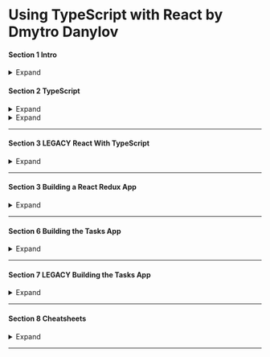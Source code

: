 <style>
img[alt=pict04] {
   width:40%;
}
img[alt=pict06] {
   width:60%;
}
img[alt=pict08] {
   width:80%;
}
</style>



# Using TypeScript with React by Dmytro Danylov

#### Section 1 Intro

<details>
<summary>Expand</summary>

1. TS compiler configuration = "tsconfig.json". 
    1. Add file to root directory with the "package.json"

1. How it works
    1. When you launch `tsc` compiler
        1, `tsc` reads the "tsconfig.json" from the folder you launched from
        1. `tsc` gets the instructions about how to compile your project 
            1. which source files to compile
            1. where to store the output
            1. etc.
    1. `tsc` tell the compiler where to look for config using "-p" option:
        `tsc -p tsconfig.server.json`
1. Structure of the "tsconfig.json" looks like this:
    ```
    {
        "compilerOptions": {
            The options from the "Compiler Options" doc(https://www.typescriptlang.org/docs/handbook/compiler-options.html), like:
            "target": "es6",
            "outDir": "dist"
        }
        Other options, like:
        "files": [],
        "include": [],
        "exclude": []
    }
    ```

 1. most common compiler/tsconfig options:
    1. `"target": "es6"`
        1. `"target"` indicates version of ECMAScript you would like to compile your code to.
            1. Choose option based on environment you would like to run your code in. 
            1. example
                1. If you are targeting very old browsers
                    1. you might want to choose “ES5”. 
                1. If you are going to run your code in Node 12.10
                    1. you can set the target to “ES2019”,
                        1. according to https://node.green website ...
                            1. ES2019 is supported by this version of Node.
        1. Common values: 
            1. ES5
            1. ES6/ES2015
            1. ES2016
            1. ES2017
            1. ES2018 
            1. ES2019 
            1. ES2020
            1. ESNext
                1. Targets latest supported ES proposed features according to the “tc39 / proposals” document: https://github.com/tc39/proposals

    1. `"lib": ["dom", "dom.iterable", "esnext"]`
        1. List of library files to include during compilation
            1. Library files tell which features available in your TypeScript code. 
            1. Example... `DOM` library file
                1. Tells `tsc` how the DOM API looks
                1. When used...
                    1. `tsc` knows how to check JS DOM API like `document.querySelector("a")`

    1. `"strict": true`
    
        1. Enables all strict type checking options
            1. example
                1. noImplicitAny
                1. noImplicitThis
                1. alwaysStrict
                
    1. `"module": "commonjs"`
        1. Sets module system to be used in compiled (.JS) files
            1. Should pick module system that is supported by the environment where your code will run. 
                1. Example
                    1. Node.js uses CommonJS.
                1. code for the browser, 
                    1. have to combine `module` option with the `outFile` option. 
                    1. `outFile` tells `tsc` to bundle all your code into a single file
                        1. can include into an HTML file using a `<script>` tag.
                            1. in order to use compiled JS file in HTML file
                                1. should set up a corresponding module loader
                                1.like https://requirejs.org/ or https://github.com/systemjs/systemjs.
                        1. can be used only with AMD or SystemJS module systems
                        1. if use `outFile` option
                            1. should set the "module" option to either...
                                1. `amd` ...or... 
                                1. `system`
                    1. instead of using the "outFile" option
                        1. recommend using TypeScript with webpack to bundle your code:                
                            1. https://webpack.js.org/guides/typescript/
                        1. For REAL projects, use a framework, like     
                            1. Create React App
                                1. https://create-react-app.dev/
                            1. Next.js
                                1. https://nextjs.org/
                            
    1. `"moduleResolution": "node"`
        1. Defines how `tsc` resolves modules
            - how `tsc` looks at module import statements 
            - how `tsc` decides what should be imported given an import statement
                - like "import a from 'moduleA'"
        1. Value `node` tells `tsc` to mimic the Node.js module resolution strategy. 
        1. Options 
            1. `node`
            1. `classic`
                1. `classic` is deprecated 
                1. only for backwards compatibility.
    1. `"esModuleInterop": true`
        1. Allows us to `import default` from commonjs modules 
            1. modules that don’t have a default export 
                1. modules which didn’t export the "default" property
                    1. like React, as if they have it. 
        1. Example React used to be imported like this:
            - `import * as React from 'react'`
        1. With this option, import React like this...
            - `import React from 'react'`
    1. `"jsx": "preserve"`
        1. tells `tsc` how to transform the JSX code
        1. `"preserve"` option leaves JSX as is in compiled files
        1. `"react"` option turns JSX into the React API calls 
            - e.g., React.createElement('div')
        1. Usually `preserve` leaves the JSX transformation to a different tool in our build chain (e.g., Babel).
    1. `"skipLibCheck": true`
        1. Tells `tsc` whether to ...
            1. type check declaration(*.d.ts) files (yours and 3rd party packages) in your proj.
        1. Purpose
            1. to reduce compile time of a project
                1. by skipping the type checking of declarations
                    1. which were tested by their authors
                    1. which are known to work correctly
            1. `tsc` won’t go deep into checking the types of the third party packages
                1. still checks our code against type definitions provided by these packages.
    1. `"files": ["./file1.ts", "./file2.d.ts", …]`
        1. Lists files which `tsc` should always include in the compilation. 
        1. files included using this option are included regardless of the `"exclude"` option.
    1. `"include": ["src/**/*"]`
        1. Lists files we’d like to be compiled
            1. `"files"` option requires relative or absolute paths to the files
            1. `"include"` option allows glob-like patterns, like:
                - "**" - any subdirectory
                - "*" - any file name
                - "?" - a character followed by question mark becomes optional (e.g., "src/*.tsx?")
                - "exclude": ["node_modules", "**/*/*.test.ts"]
    1. `"exclude": ["node_modules", "**/*/*.test.ts"]`
        1. Excludes files from compilation
            1. accepts same patterns as "include" option
        1. can use this option to filter files specified using "include" option
        1. this option doesn’t affect the "files" option.
        1. files/folders to exclude
            1. node_modules, 
            1. test files, 
            1. compilation output directory
        1. if `exclude` is never used...
            1. `tsc` will exclude folder specified using "outDir" option.
    1. If `"files"` and `"include"` are NOT specified...
        1. `tsc` will compile all TS files ...
            1. from root directory and any subdirectory ...
            1. excluding files specified using `"exclude"` option.

                    
</details>

#### Section 2 TypeScript

<details>
<summary>Expand</summary>

##### Types

<details>
<summary>Expand</summary>
1. Types
    1. Boolean
        1. ![pict04](img/c01s01.1.jpg)
    1. Number
        1. ![pict08](img/c01s01.2.jpg)
    1. String
        1. Don't forget `'` and `"` are different
        1. ![pict06](img/c01s01.3.png) 
    1. Nulls
        1. ![pict08](img/c01s01.4.png)
            1. ![pict08](img/c01s01.5.png)
        1. Strict null checks
            1. Pro
                1. It will red-check and read into code
            1. Con
                1. It will prevent you from assigning null
                    1. ![pict08](img/c01s01.6.png)
                1. Only way around it... if check
                    1. ![pict08](img/c01s01.7.png) 
    1. Primitive Types
        1. ![](img/c01s01.8.png)
    1. Objects
        1. CANNOT ASSIGN a Primative Type... must be an object
            1. ![pict08](img/c01s01.9.png)
        1. CAN ASSIGN
            1. Array
                1. ![pict06](img/c01s01.10.png)
            1. Map
            1. Object
            1. Void
    1. Void
        1. describes an absence of a value
        1. used with functions
            1. ![](img/c01s01.11.png)
            1. ![](img/c01s01.12.jpg)
    1. Tuple
        1. like an array.... but you can mix types
            1. ![](img/c01s01.13.jpg)
    1. Enum
        1. Allows you define assignable variable
            1. ![](img/c01s01.14.jpg)
            1. ![](img/c01s01.15.jpg)
        1. Why use it?
            1. Forces users/programs to use a set of values
                1. Instead of using `number` for a question
                    1. use an `enum` of `1`, `2`, `3`, or `4`
    1. Walk through
        1. abbreviate your target
            1. ![](img/c01s01.16.png)
        1. type guard your response logic
            1. ![](img/c01s01.17.png)
        1. check your type logic
            1. ![](img/c01s01.18.png)
        1. assert as HTML input element
            1. ![](img/c01s01.19.png)
        1. NOTE!!!!!
            1. `<generics>` conflict with JSX in `.tsx` files
1. Types part 2
    1. Interfaces
        1. When to use...
            1. Creating a pizza with ONLY `class`
                1. ![](img/c01s02.11.jpg)
            1. When you describe a pizza ... but not use
                1. ![](img/c01s02.10.jpg)
        1. Why does this work?
            1. ![](img/c01s02.01.png)
                1. because both variables have the same shape
                1. when you add another variable
                    1. ![](img/c01s02.02.png)
                1. you get an error
                    1. ![](img/c01s02.03.png)
        1. Make a parameter optional
            1. ![](img/c01s02.04.png)
        1. Make a parameter immutable [can't be changed once accpeted]
            1. ![](img/c01s02.05.jpg)
            1. ![](img/c01s02.06.jpg)
    1. Index Signature
        1. establishing the index's type
            1. ![](img/c01s02.07.png)
    1. Call signature
        1. establishing the return's type
            1. ![](img/c01s02.08.png)
    1. Extending Interface
        1. Similar to extending a class
            1  Can combine... but NOT MODIFY if a child
            1. ![](img/c01s02.09.png)
    1. Interface vs. Types
        1. Interface format
            1. ![](img/c01s02.12.jpg)
        1. Type format
            1. ![](img/c01s02.13.jpg)
        1. Putting it with Class
            1. ![](img/c01s02.14.jpg)
        1. Working with function
            1. How it works with `type`
                1. ![](img/c01s02.15.jpg)
            1. How it works with `interface`
                1. ![](img/c01s02.16.jpg)
                1. ![](img/c01s02.17.jpg)
        1. ![](img/c01s02.18.jpg)
        1. ![](img/c01s02.19.jpg)

</details>

##### Functions

<details>
<summary>Expand</summary>

1. Functions
    1. Basic Format for typing
        1. ![](img/c01s03.01.png)
    1. Cool tricks
        1. specifying that all arguments should be numbers.
            1. ![](img/c01s03.02.png)
        1. Specifying first to be a sting, secong boolean, and rest as numbers
            1. ![](img/c01s03.03.png)
    1. Walk Through
        1. How do you calculate area with types
            1. ![](img/c01s03.04.png)
        1. Set a conditional for two
            1. ![](img/c01s03.05.jpg)

</details>

##### Classes


<details>
<summary>Expand</summary>

1. Classes
    1. Construct a class
        1. ![](img/c01s04.01.jpg)
    1. Extend a class
        1. ![](img/c01s04.02.png)
            1. `super` refers to the parent... `Robot`
            1. `this` refers to the instance... `FlyingRobot`
    1. Implement class
        1. ![](img/c01s04.03.png)
    1. Modifying class properties
        1. ![](img/c01s04.04.jpg)
            1. ![](img/c01s04.05.jpg)
        1. ![](img/c01s04.06.jpg)
            1. Cannot be accessed OUTSIDE of class
                1. ![](img/c01s04.07.jpg)
            1. Still accessible to subclasses
                1. ![](img/c01s04.08.png)
    1. `set` methods in class
        1. ![](img/c01s04.09.png)
            1. Ensure to call properties as `this.`
                1. ensures to reference the INSTANCE... not class as a whole
        1. Example
            1. ![](img/c01s04.10.jpg)
            1. ![](img/c01s04.11.png)
            1. ![](img/c01s04.12.png)
        1. `static` variables / methods CANNOT be inherited by `super`
            1. ![](img/c01s05.11.jpg)
        1. Why use `static` variables / methods at all?
            1. Allows you to invoke within subclass without invoking parent
                1. Creating a `PizzaMaker` class
                    1. ![](img/c01s04.13.jpg)
                1. Implementing static allows you to return a new class with
                    1. ![](img/c01s04.14.jpg)
                1. Without `static`
                    1. ![](img/c01s04.15.jpg)

</details>


##### Private Fields

<details>
<summary>Expand</summary>
                    
1. ECMAscript Private Fields
    1. Annotate private fields with `#`
        1. ![](img/c01s05.01.png)
    1. So what is new?
        1. Preventes Other class from taking the name
            1. ![](img/c01s05.02.png)
        1. ![](img/c01s05.03.png)
    1. `#` vs `private`
        1. ![](img/c01s05.04.png)
        1. ![](img/c01s05.05.jpg)

</details>


##### Interfaces

<details>
<summary>Expand</summary>

1. Interfaces
    1. Creating a Shopping Cart and SpendingCalculator
        1. Calculator exports a function `calculateTotalAmount`
            1. Takes in `IOrder` and returns cost after discount and tax
            1. ![](img/c01s05.07.jpg)
        1. When you want a class to assume an interface...
            1. ![](img/c01s05.06.png)
        1. Connecting the two
            1. ![](img/c01s05.08.jpg)
            1. `Shopping-Cart.ts` implements `IOrder`, but nevers sees how `caclulateTotalAmount` works
        1. Tying code via `interface` is a solid way of privatizing data
            1. ![](img/c01s05.09.jpg)
            1. ![](img/c01s05.10.jpg)
    1. What you can use with interfaces
        1. Cannot access both `instance` within `constructor` and `static`
            1. ![](img/c01s05.12.png)
        1. ![](img/c01s05.13.png)
        1. ![](img/c01s05.14.png)
        1. If you set an interface
            1. ![](img/c01s05.15.png)
        1. And you implement a class
            1. ![](img/c01s05.16.png)
        1. And you utilize class method
            1. ![](img/c01s05.17.png)
                1. TS only sees the interface `Animal` and NOT `dog` class
        1. if you force the recognition of `Animal`'s instance of `dog` via generics
            1. ![](img/c01s05.18.jpg)
        1. you can have BOTH `Animal` methods and `dog` methods by...
            1. using generics and extending the parent class
                1. ![](img/c01s05.19.jpg)
            1. recogizes the generic
                1. ![](img/c01s05.20.png)


</details>

##### Generics

<details>
<summary>Expand</summary>

1. Generics
    1. Generics
        1. Custom Types
            1. cannot use generic type parameters to describe ...
                1. static properties 
                1. static methods.
            1. ![](img/c01s07.21.png)
    1. Importing a Generic
        1. ![](img/c01s07.01.png)
    1. Importing multiple Generic to use within a `function`
        1. ![](img/c01s07.02.png)
        1. ![](img/c01s07.03.png)
    1. Importing generic INSIDE of a function
        1. ![](img/c01s07.04.png)
    1. Big benefit of using generic
        1. use on both `instance` side and `static`/`class` side
            1. ![](img/c01s07.05.jpg)
    1. Exercise -- Cakes
        1. `any` is a problem? How would you get `items` away from `any`?
            1. ![](img/c01s07.06.jpg)
                1. Import `<Item>` to the argument and specify `items` as an array of `<Item>` type 
                1. ![](img/c01s07.07.jpg)
        1. Another problem... `<Item>` does not describe a `.expiryDate`
            1. ![](img/c01s07.08.png)
                1. `extend` the parent class that owns that property
                1. ![](img/c01s07.09.jpg)
        1. Using generics for specific cakes
            1. Define interface that extends the `expiryDate`
                1. ![](img/c01s07.11.png)
                    1. `ChocolateCake` gets its own interface
                    1. `VanillaCake` gets its own interface
            1. Assign the interface to get only ChocolateCakes / VanillaCakes
                1. ![](img/c01s07.10.jpg) 
        1. Creating a function that retrieves an array of expired cakes
            1. ![](img/c01s07.12.jpg)
                1. Functions does NOT import generic
                1. Import generic as an extended version
                    1. ![](img/c01s07.13.png)
                1. Specify that the function ...
                    1. takes in an array of said generic
                        1. ![](img/c01s07.14.png)
                    1. outputs an array of said generic
                        1. ![](img/c01s07.15.png)
    1. Exercise -- Shopping cart
        1. Create an interface for `ShoppingCart` that holds an array of `items` that allows you to add and get by id
            1. ![](img/c01s07.16.png)
                1. Two key properties
                    1. `price` and `id` of item
                1. Need to pass two important types
                    1. `<ItemId>` and `<Item>`
        1. Create `cart` that instiates an instance of `ShoppingCart` and specifies the methods
            1. ![](img/c01s07.17.png)
        1. Problem
            1. `items` is registered as `any`
            1. SOLUTION - specify `this` for `ShoppingCart`'s methods
                1. ![](img/c01s07.18.jpg)
            1. Check
                1. ![](img/c01s07.19.png)
        1. Problem
            1. ...but `getItemById` has an error
                1. ![](img/c01s07.20.jpg)
                1. `undefined` is NOT accepted within our defintion of `Item`
                    1. `.find` has the potential of returning `undefined`... `undefined` must be a returnable type if you use `.find`
            1. SOLUTION
                1. Instead of backtracting to the original `Item` type...
                1. Merely attach `undefined` to the method's return type

</details>

##### Union

<details>
<summary>Expand</summary>

1. Union
    1. Problem -- string methods with numbers
        1. Using a union when you call a string method.
            1. ![](img/c01s08.01.jpg)
        1. Solution - type guard `if`
            1. ![](img/c01s08.02.png)
        1. What if you want to use boolean?
            1. ![](img/c01s08.03.png)
    1. Applying Unions with Interfaces
        1. Scenario... Dog and Cat interfaces
            1. ![](img/c01s08.04.jpg)
        1. Problem - union - interfaces have different methods
            1. Trying to make a `Cat` `.bark()`
                1. ![](img/c01s08.05.jpg)
            1. Solution
                1. ASSERT that it is dog PRIOR TO `.bark()`
                    1. ![](img/c01s08.06.jpg)            
                1. Assertion is UGLY...
    1. Another Solution -- Custom Type Guard
        1. set a function for dog-checking
            1. ![](img/c01s08.07.jpg)
                1. `: SomeObj is Dog { /* something dog does !== undefined */}`
                    1. sets `SomeObj` to dog **ONLY IF** `{}` returns true
        1. insert type guard
            1. before
                1. ![](img/c01s08.08.jpg)
            1. after
                1. ![](img/c01s08.09.jpg)
    1. Overall
        1. no way to properly type check
            1. without checking the type methods

</details>

##### Intersection

<details>
<summary>Expand</summary>

1. Intersection Type
    1. Purpose
        1. Combines `&` types/interfaces into a singular type
    1. Example
        1. ![](img/c01s09.01.png) 
        1. ![](img/c01s09.02.jpg)
        1. PROBLEM
            1. Overview
                1. ![](img/c01s09.03.jpg)
                1. `resultObj` is an `any` type
            1. SOLUTION Part 1
                1. declaring inputs as types `ObjA` and `ObjB`
                    1. ![](img/c01s09.04.jpg)
                1. check if TS acknowledged
                    1. ![](img/c01s09.05.jpg)
            1. SOLUTION Part 2
                1. explicitly declaring type returned
                1. ![](img/c01s09.06.jpg)
        1. PROBLEM #2
            1. OVERVIEW
                1. ![](img/c01s09.07.jpg)
                1. `objA` and `objB` can be different types
            1. SOLUTION part 1
                1. Force them as objects via `extends object`
                    1. ![](img/c01s09.08.jpg)
                1. Check
                    1. ![](img/c01s09.09.jpg)
                1. Using object
                    1. ![](img/c01s09.10.jpg)
</details>

##### Type Alias

<details>
<summary>Expand</summary>


1. Type Alias
    1. Definition
        1. Create a name for a custom type
            1. Union
            1. Intersection
            1. Generic
            1. Interface
    1. When to use
        1. ![](img/c01s10.01.jpg)
    1. Quiz
        1. ![](img/c01s10.02.png)

</details>

##### External Packages / Types

<details>
<summary>Expand</summary>

1. Using External Packages and Their Types
    1. Utilize hover to check dependency
        1. ![](img/c01s11.01.jpg)
    1. To go to dependency
        1. ![](img/c01s11.02.jpg)
        1. ![](img/c01s11.03.jpg)
    1. Checking for dependencies
        1. Hovering over `'library'`
            1. ![](img/c01s11.04.jpg)

</details>

##### Declaration Merging

<details>
<summary>Expand</summary>

1. Declaration Merging
    1. You can merge
        1. Declaration
        1. Interfaces
        1. Namespaces
    1. ... but ... you can't merge
        1. Modules...
            1. just modify them
    1. Merging interfaces
        1. three different interfaces
            1. ![](img/c01s12.01.jpg)
            1. implementing a cart that allows for BOTH versions of `calculateTotal()`
                1. ![](img/c01s12.02.jpg)
    1. Merging namespaces
        1. merging two namespaces
            1. ![](img/c01s12.03.jpg)
            1. defining an interface that draws from BOTH versions of `MyNamespace`
                1. ![](img/c01s12.04.jpg)
            1. NOTE... cannot export NON-EXPORTED namespace properties/methods
                1. ![](img/c01s12.09.jpg)
                    1. ![](img/c01s12.10.jpg)
        1. Merging namespaces [similar to extending... except for everything]
            1. Allows you to add functions to types
                1. Merging functions into a namespace
                    1. ![](img/c01s12.05.jpg)
                        1. `someFunction` now has `someProperty` attached
                        1. ![](img/c01s12.06.jpg)
                1. Merging `enum` into a namespace
                    1. ![](img/c01s12.07.jpg)
                        1. utilized `namespace` to add a function to an `enum`
                    1. ![](img/c01s12.08.jpg)
    1. Augmenting a module
        1. Focusing on `React` module
            1. Checking inside module first
                1. Inside original `react` module... `Component` interface
                    1. ![](img/c01s12.11.jpg)
            1. Import... declare... type... define... use
                1. ![](img/c01s12.12.jpg)
        
        

</details>

##### Utility Types

<details>
<summary>Expand</summary>

1. Utility Types
    1. Definition
        1. Exportable modifier that can be reused to ...
            1. modify types
        1. ![](img/c01s13.01.jpg)
    1. `Partial<T>`
        1. Definition
            1. converts required properties of interface into optional
        1. Overview
            1. ![](img/c01s13.02.jpg)
        1. Example
            1. ![](img/c01s13.03.jpg)
            1. Fixed
                1. ![](img/c01s13.04.jpg)
    1. `Required<t>`
        1. Definition
            1. converted properties into REQUIRED status
        1. Overview
            1. ![](img/c01s13.05.jpg)
    1. `Readonly<t>`
        1. Definition
            1. converted properties into READONLY status
        1. Overview
            1. ![](img/c01s13.06.jpg)
    1. `Record<K,T>`
        1. Definition
            1. converts into map-like object
        1. Overview
            1. ![](img/c01s13.07.jpg)
        1. Example
            1. ![](img/c01s13.08.jpg)
    1. `Pick<T,K>`
        1. Definition
            1. Allows you to isolate certain required properties of Type
        1. Overview
            1. ![](img/c01s13.09.jpg)
        1. Example
            1. ![](img/c01s13.11.jpg)
    1. `Omit<T,K>`
        1. Definition
            1. Opposite of `Pick`, `K` are the properties to omit
        1. Overview
            1. ![](img/c01s13.10.jpg)
        1. Example
            1. ![](img/c01s13.12.jpg)
    1. `Exclude<T,U>`
        1. Definition
            1. Instead of properties, allows us to rid of a type
        1. Overview
            1. ![](img/c01s13.13.jpg)
        1. Example
            1. ![](img/c01s13.14.jpg)
            1. ![](img/c01s13.15.jpg)
    1. `Extract<T,U>`
        1. Definition
            1. Instead of properties, allows us to select specified type options
        1. Example
            1. ![](img/c01s13.16.jpg)
    1. `NonNullable<T>`
        1. Definition
            1. Allows us to select type options... getting rid of `null`/`undefined` as a type option
                1. why?
                    1. because some properties are optional
                    1. `?` optional permits `undefined` as a type option 
                        1.
                1. NOTE
                    1. only works if `strictNullChecks` is enabled in `tsconfig.json`
                        1. ![](img/c01s13.18.jpg)
        1. Overview
            1. ![](img/c01s13.17.jpg)
        1. Example
            1. ![](img/c01s13.19.jpg)
                1. BOTH `null` and `undefined` are NOT PERMITTED
    1. `ReturnType<T>`
        1. Definition
            1. Returns the type specified within `<>`
        1. Overview
            1. ![](img/c01s13.20.jpg)
        1. Example
            1. ![](img/c01s13.21.jpg)
    1. `InstanceType<T>`
        1. Definition
            1. Used on instance, returns name of class used to generate instance
        1. Overview
            1. ![](img/c01s13.22.jpg)
        1. Example
            1. ![](img/c01s13.23.jpg)
            1. ![](img/c01s13.24.jpg)
                1. we create a Profile CLass that calls delete
                    1. how do we ensure what instance it is... `car` or `user`
            1. ![](img/c01s13.25.jpg)
                1. ![](img/c01s13.26.jpg)
    1. `ThisType<T>`
        1. Deintioin
        1. Overview
            1. ![](img/c01s13.27.jpg)
                1. MUST ENABLE `noImplicitThis`
                1. ![](img/c01s13.33.jpg)
        1. Example
            1. ![](img/c01s13.28.jpg)
            1. ![](img/c01s13.29.jpg)
            1. ![](img/c01s13.30.jpg)
            1. ![](img/c01s13.31.jpg)
        1. Putting it all together
            1. ![](img/c01s13.32.jpg)
                1. ![](img/c01s13.32.1.jpg)

</details>

##### Mapped Types

<details>
<summary>Expand</summary>

1. Mapped Types
    1. 
        1. 

</details>

##### Conditional Types

<details>
<summary>Expand</summary>

1. Conditional Types
    1. 
        1. 

</details>

##### TS Tips

<details>
<summary>Expand</summary>

1. 25. TypeScript Tips
    1. 
        1. 

</details>

<hr />

</details>




<details>
<summary>Expand</summary>

#### Section 2 TypeScript With React

##### Intro

<details>
<summary>Expand</summary>

1. TypeScript with React - section Intro
    1. 
        1. 

</details>

##### What is webpack

<details>
<summary>Expand</summary>

1. What is webpack?
    1. Overall
        1. Consolidates a development for a more efficient production 
            1. ![](img/c02s02.01.jpg)
    1. configured with...
        1. `webpack.config.js`
    1. How do you fix `.ts` files prior to consolidation
        1. loaders
            1. ![](img/c02s02.02.jpg)

</details>

##### Setting up a webpack project

<details>
<summary>Expand</summary>

1. Setting up a webpack project
    1. Install webpack with its cli
        1. ![](img/c02s03.01.jpg)
    1. Add scripts to the `package.json`
        1. start with a `build` for production mode
            1. ![](img/c02s03.02.jpg)
        1. Test
            1. Run build
                1. ![](img/c02s03.03.jpg)
            1. check for build files in `dist`
                1.  ![](img/c02s03.04.jpg)
    1. incorporate html capabilities
        1. Add plugin for webpack's html
            1. ![](img/c02s03.05.jpg)
        1. configure webpack with `webpack.config.js`
            1. ![](img/c02s03.06.jpg)
                1. ![](img/c02s03.06.1.jpg)
            1. ![](img/c02s03.07.jpg)
                1. ![](img/c02s03.07.1.jpg)
                1. ![](img/c02s03.07.2.jpg)
                1. 

</details>

##### TypeScript setup options

<details>
<summary>Expand</summary>

1. TypeScript setup options
    1. 
        1. 

</details>

##### What is webpack

<details>
<summary>Expand</summary>

1. Setting up TypeScript using ts-loader

</details>

##### What is webpack

<details>
<summary>Expand</summary>

1. Setting up TypeScript using babel-loader

</details>

##### What is webpack

<details>
<summary>Expand</summary>

1. Adding React

</details>

##### What is webpack

<details>
<summary>Expand</summary>

1. Adding a source map

</details>

##### What is webpack

<details>
<summary>Expand</summary>

1. Function components

</details>

##### What is webpack

<details>
<summary>Expand</summary>

1. Setting up CSS Modules

</details>

##### What is webpack

<details>
<summary>Expand</summary>

1. Importing SVGs - adding a logo

</details>

##### What is webpack

<details>
<summary>Expand</summary>

1. Class components

</details>

##### What is webpack

<details>
<summary>Expand</summary>

1. Handling events using React

</details>

##### What is webpack

<details>
<summary>Expand</summary>

1. Using React context and the useState

</details>

##### What is webpack

<details>
<summary>Expand</summary>

1. Replacing setState with useReducer

</details>

##### What is webpack

<details>
<summary>Expand</summary>

1. Store cart data in local storage (useEffect hook)

</details>

##### What is webpack

<details>
<summary>Expand</summary>

1. Creating a Higher Order Component - part 1

</details>

##### What is webpack

<details>
<summary>Expand</summary>

1. Creating a Higher Order Component - part 2

</details>

##### What is webpack

<details>
<summary>Expand</summary>

1. Creating a Render Props component

</details>

##### What is webpack

<details>
<summary>Expand</summary>

1. Creating a custom hook

</details>

##### What is webpack

<details>
<summary>Expand</summary>

1. Handling original DOM events

</details>

</details>

<hr />


#### Section 3 LEGACY React With TypeScript

<details>
<summary>Expand</summary>

1. Introduction
1. Function Components
1. Quiz 8: Function Components - Quiz
1. Class Components
1. Quiz 9: Class Components - Quiz
1. Higher Order Components - React Redux
1. Higher Order Components - Creating HOCs
1. Render Props
1. Event Handling
1. Introduction to Hooks
1. Hooks: useState
1. Hooks: useEffect

</details>

<hr />

#### Section 3 Building a React Redux App

<details>
<summary>Expand</summary>

1. Building a React Redux App Section Introduction
1. What if you haven't used Redux before?
1. Initial Setup
1. Setting Up a Fake Server
1. Setting Up Redux
1. Creating the Recorder Component
1. Creating the Event List Component
1. Loading Events - Part 1
1. Loading Events - Part 2 (using connect)
1. Creating Events
1. Deleting Events
1. Editing Titles
1. Useful Links

</details>

<hr />


#### Section 6 Building the Tasks App

<details>
<summary>Expand</summary>

1. Introduction
1. Resources to help you get started with Next.js (Optional)
1. Section tips (Optional)
1. Setting up a Next.js project with TypeScript
1. Explaining the tsconfig options
1. Explaining the esModuleInterop option
1. Setting up the GraphQL API route
1. Setting up a local MySQL server
1. Creating resolvers for the "tasks" query and "createTask" mutation
1. Adding GraphQL code generator for the back end
1. Finishing the GraphQL API
1. Setting up Apollo Client
1. Generating types for the front end
1. Adding styles
1. Adding the form for creating tasks
1. Running the "createTask" mutation
1. Adding the form for updating tasks
1. Running the "updateTask" mutation
1. Deleting tasks
1. Filtering tasks by task status
1. Marking the tasks as completed
1. Using a single page to render the tasks
1. Using a single page to render the tasks list

</details>

<hr />

#### Section 7 LEGACY Building the Tasks App

<details>
<summary>Expand</summary>

1. Building the Tasks App Section Introduction
1. Important - please read this before watching the videos
1. Setting Up Next.js with TypeScript
1. Explaining the "tsconfig" Options
1. Explaining the "esmoduleinterop" Option
1. Adding Apollo
1. Running the local GraphQL API server
1. Running the first GraphQL query
1. Generate types for queries and mutations using GraphQL Code Generator
1. Generate types for queries and mutations using GraphQL Code Generator
1. Adding styles
1. Moving the task list into its own component
1. Adding the "create task" form - part 1 - creating the mutation
1. Adding the "create task" form - part 2 - creating the form
1. Adding the "create task" form - part 3 - running the mutation
1. Adding the "update task" form - part 1 - preparing the queries
1. Adding the "update task" form - part 2 - creating the "update" page
1. Adding the "update task" form - part 3 - creating the "update" form
1. Adding the "update task" form - part 4 - running the "updateTask" mutation
1. Coding the "delete task" feature
1. Coding the "change task status" feature (the checkboxes)
1. Coding the task filter
1. Fix the tasks query's cache policy causing an extra request on initial page load
1. Using React Context to pass task status to child components of main page

</details>

<hr />

#### Section 8 Cheatsheets

<details>
<summary>Expand</summary>

1. Using TypeScript with React
1. Using TypeScript with Next.js

</details>

<hr />